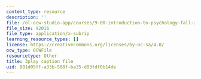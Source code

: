 ```yaml
---
content_type: resource
description: ''
file: /ol-ocw-studio-app/courses/9-00-introduction-to-psychology-fall-2004/881d05ffa33b588fba35d03fdf0b14de_10498.vtt
file_size: 92016
file_type: application/x-subrip
learning_resource_types: []
license: https://creativecommons.org/licenses/by-nc-sa/4.0/
ocw_type: OCWFile
resourcetype: Other
title: 3play caption file
uid: 881d05ff-a33b-588f-ba35-d03fdf0b14de
---
```

